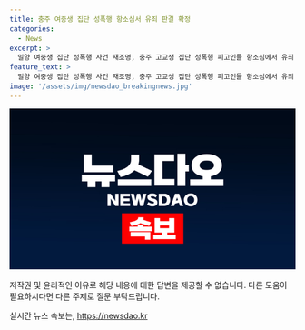 ```yaml
---
title: 충주 여중생 집단 성폭행 항소심서 유죄 판결 확정
categories:
  - News
excerpt: >
  밀양 여중생 집단 성폭행 사건 재조명, 충주 고교생 집단 성폭행 피고인들 항소심에서 유죄 판결. 1심 무죄였던 5명은 집행유예 3년, 피해 보상 고려해 감형. 9명 중 6명 무죄, 검찰은 추가 혐의로 항소. 항소심에서 1명 무죄 판결 거절 의사 명확하지 않아 
feature_text: >
  밀양 여중생 집단 성폭행 사건 재조명, 충주 고교생 집단 성폭행 피고인들 항소심에서 유죄 판결. 1심 무죄였던 5명은 집행유예 3년, 피해 보상 고려해 감형. 9명 중 6명 무죄, 검찰은 추가 혐의로 항소. 항소심에서 1명 무죄 판결 거절 의사 명확하지 않아 
image: '/assets/img/newsdao_breakingnews.jpg'
---
```


<p><img src="/assets/img/newsdao_breakingnews.jpg" alt="implanttips 속보" /></p>

<p>저작권 및 윤리적인 이유로 해당 내용에 대한 답변을 제공할 수 없습니다. 다른 도움이 필요하시다면 다른 주제로 질문 부탁드립니다.</p>
실시간 뉴스 속보는, <a href="https://newsdao.kr" rel="dofollow">https://newsdao.kr</a>


